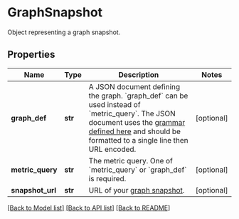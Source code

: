 # GraphSnapshot

Object representing a graph snapshot.

## Properties
Name | Type | Description | Notes
------------ | ------------- | ------------- | -------------
**graph_def** | **str** | A JSON document defining the graph. &#x60;graph_def&#x60; can be used instead of &#x60;metric_query&#x60;. The JSON document uses the [grammar defined here](https://docs.datadoghq.com/graphing/graphing_json/#grammar) and should be formatted to a single line then URL encoded. | [optional] 
**metric_query** | **str** | The metric query. One of &#x60;metric_query&#x60; or &#x60;graph_def&#x60; is required. | [optional] 
**snapshot_url** | **str** | URL of your [graph snapshot](https://docs.datadoghq.com/metrics/explorer/#snapshot). | [optional] 

[[Back to Model list]](README.md#documentation-for-models) [[Back to API list]](README.md#documentation-for-api-endpoints) [[Back to README]](README.md)


